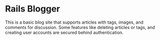 # Rails Blogger

This is a basic blog site that supports articles with tags, images, and comments for discussion. Some features like deleting articles or tags, and creating user accounts are secured behind authentication.
